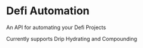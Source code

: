 # Defi Automation
An API for automating your Defi Projects

Currently supports Drip Hydrating and Compounding
